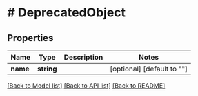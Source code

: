 # # DeprecatedObject

## Properties

Name | Type | Description | Notes
------------ | ------------- | ------------- | -------------
**name** | **string** |  | [optional] [default to ""]

[[Back to Model list]](../../README.md#models) [[Back to API list]](../../README.md#endpoints) [[Back to README]](../../README.md)
